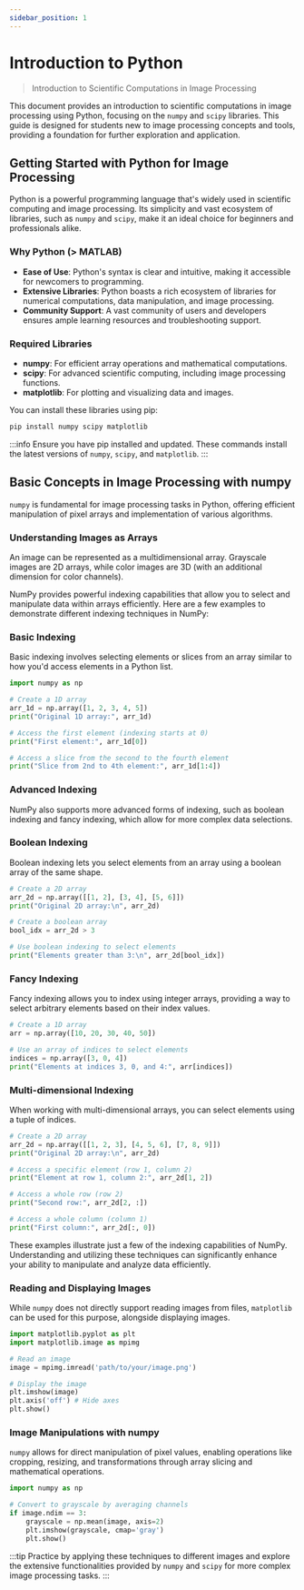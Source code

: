 ```yaml
---
sidebar_position: 1
---
```


# Introduction to Python

> Introduction to Scientific Computations in Image Processing

This document provides an introduction to scientific computations in image processing using Python, focusing on the `numpy` and `scipy` libraries. This guide is designed for students new to image processing concepts and tools, providing a foundation for further exploration and application.

## Getting Started with Python for Image Processing

Python is a powerful programming language that's widely used in scientific computing and image processing. Its simplicity and vast ecosystem of libraries, such as `numpy` and `scipy`, make it an ideal choice for beginners and professionals alike.

### Why Python (> MATLAB)

- **Ease of Use**: Python's syntax is clear and intuitive, making it accessible for newcomers to programming.
- **Extensive Libraries**: Python boasts a rich ecosystem of libraries for numerical computations, data manipulation, and image processing.
- **Community Support**: A vast community of users and developers ensures ample learning resources and troubleshooting support.


### Required Libraries

- **numpy**: For efficient array operations and mathematical computations.
- **scipy**: For advanced scientific computing, including image processing functions.
- **matplotlib**: For plotting and visualizing data and images.

You can install these libraries using pip:

```bash
pip install numpy scipy matplotlib
```

:::info
Ensure you have pip installed and updated. These commands install the latest versions of `numpy`, `scipy`, and `matplotlib`.
:::

## Basic Concepts in Image Processing with numpy

`numpy` is fundamental for image processing tasks in Python, offering efficient manipulation of pixel arrays and implementation of various algorithms.

### Understanding Images as Arrays

An image can be represented as a multidimensional array. Grayscale images are 2D arrays, while color images are 3D (with an additional dimension for color channels).

NumPy provides powerful indexing capabilities that allow you to select and manipulate data within arrays efficiently. Here are a few examples to demonstrate different indexing techniques in NumPy:

### Basic Indexing

Basic indexing involves selecting elements or slices from an array similar to how you'd access elements in a Python list.

```python
import numpy as np

# Create a 1D array
arr_1d = np.array([1, 2, 3, 4, 5])
print("Original 1D array:", arr_1d)

# Access the first element (indexing starts at 0)
print("First element:", arr_1d[0])

# Access a slice from the second to the fourth element
print("Slice from 2nd to 4th element:", arr_1d[1:4])
```

### Advanced Indexing

NumPy also supports more advanced forms of indexing, such as boolean indexing and fancy indexing, which allow for more complex data selections.

### Boolean Indexing

Boolean indexing lets you select elements from an array using a boolean array of the same shape.

```python
# Create a 2D array
arr_2d = np.array([[1, 2], [3, 4], [5, 6]])
print("Original 2D array:\n", arr_2d)

# Create a boolean array
bool_idx = arr_2d > 3

# Use boolean indexing to select elements
print("Elements greater than 3:\n", arr_2d[bool_idx])
```

### Fancy Indexing

Fancy indexing allows you to index using integer arrays, providing a way to select arbitrary elements based on their index values.

```python
# Create a 1D array
arr = np.array([10, 20, 30, 40, 50])

# Use an array of indices to select elements
indices = np.array([3, 0, 4])
print("Elements at indices 3, 0, and 4:", arr[indices])
```

### Multi-dimensional Indexing

When working with multi-dimensional arrays, you can select elements using a tuple of indices.

```python
# Create a 2D array
arr_2d = np.array([[1, 2, 3], [4, 5, 6], [7, 8, 9]])
print("Original 2D array:\n", arr_2d)

# Access a specific element (row 1, column 2)
print("Element at row 1, column 2:", arr_2d[1, 2])

# Access a whole row (row 2)
print("Second row:", arr_2d[2, :])

# Access a whole column (column 1)
print("First column:", arr_2d[:, 0])
```

These examples illustrate just a few of the indexing capabilities of NumPy. Understanding and utilizing these techniques can significantly enhance your ability to manipulate and analyze data efficiently.

### Reading and Displaying Images

While `numpy` does not directly support reading images from files, `matplotlib` can be used for this purpose, alongside displaying images.

```python
import matplotlib.pyplot as plt
import matplotlib.image as mpimg

# Read an image
image = mpimg.imread('path/to/your/image.png')

# Display the image
plt.imshow(image)
plt.axis('off') # Hide axes
plt.show()
```

### Image Manipulations with numpy

`numpy` allows for direct manipulation of pixel values, enabling operations like cropping, resizing, and transformations through array slicing and mathematical operations.

```python
import numpy as np

# Convert to grayscale by averaging channels
if image.ndim == 3:
    grayscale = np.mean(image, axis=2)
    plt.imshow(grayscale, cmap='gray')
    plt.show()
```

:::tip
Practice by applying these techniques to different images and explore the extensive functionalities provided by `numpy` and `scipy` for more complex image processing tasks.
:::




